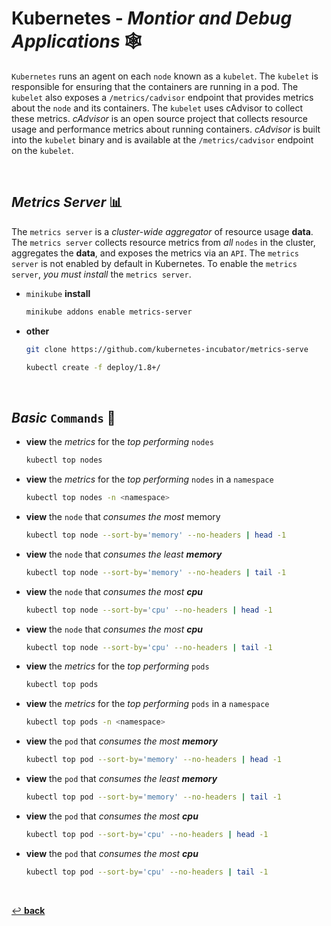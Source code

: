 # **Kubernetes** - ***Montior*** *and* ***Debug Applications*** 🕸️

`Kubernetes` runs an agent on each `node` known as a `kubelet`. The `kubelet` is responsible for ensuring that the containers are running in a pod. The `kubelet` also exposes a `/metrics/cadvisor` endpoint that provides metrics about the `node` and its containers. The `kubelet` uses cAdvisor to collect these metrics. *cAdvisor* is an open source project that collects resource usage and performance metrics about running containers. *cAdvisor* is built into the `kubelet` binary and is available at the `/metrics/cadvisor` endpoint on the `kubelet`.

<br />

## ***Metrics Server*** 📊

The `metrics server` is a *cluster-wide aggregator* of resource usage **data**. The `metrics server` collects resource metrics from *all* `nodes` in the cluster, aggregates the **data**, and exposes the metrics via an `API`. The `metrics server` is not enabled by default in Kubernetes. To enable the `metrics server`, *you must install* the `metrics server`.

* `minikube` **install**

    ```bash
    minikube addons enable metrics-server
    ```

* **other**

    ```bash
    git clone https://github.com/kubernetes-incubator/metrics-serve
    ```

    ```bash
    kubectl create -f deploy/1.8+/
    ```

<br />

## ***Basic*** `Commands` 📝


* **view** the *metrics* for the *top performing* `nodes`

    ```bash
    kubectl top nodes
    ```

* **view** the *metrics* for the *top performing* `nodes` in a `namespace`

    ```bash
    kubectl top nodes -n <namespace>
    ```

* **view** the `node` that *consumes the most* memory

    ```bash
    kubectl top node --sort-by='memory' --no-headers | head -1 
    ```

* **view** the `node` that *consumes the least* ***memory***

    ```bash
    kubectl top node --sort-by='memory' --no-headers | tail -1
    ```

* **view** the `node` that *consumes the most* ***cpu***

    ```bash
    kubectl top node --sort-by='cpu' --no-headers | head -1 
    ```

* **view** the `node` that *consumes the most* ***cpu***

    ```bash
    kubectl top node --sort-by='cpu' --no-headers | tail -1 
    ```


* **view** the *metrics* for the *top performing* `pods`

    ```bash
    kubectl top pods
    ```

* **view** the *metrics* for the *top performing* `pods` in a `namespace`

    ```bash
    kubectl top pods -n <namespace>
    ```

* **view** the `pod` that *consumes the most* ***memory***

    ```bash
    kubectl top pod --sort-by='memory' --no-headers | head -1 
    ```

* **view** the `pod` that *consumes the least* ***memory***

    ```bash
    kubectl top pod --sort-by='memory' --no-headers | tail -1
    ```

* **view** the `pod` that *consumes the most* ***cpu***

    ```bash
    kubectl top pod --sort-by='cpu' --no-headers | head -1 
    ```

* **view** the `pod` that *consumes the most* ***cpu***

    ```bash
    kubectl top pod --sort-by='cpu' --no-headers | tail -1 
    ```

<br>

[↩️ **back**](../)
